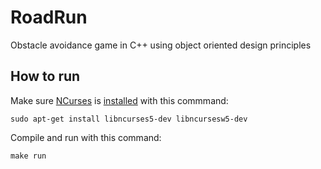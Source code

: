 # RoadRun
Obstacle avoidance game in C++ using object oriented design principles

## How to run
Make sure [NCurses](https://invisible-island.net/ncurses/man/ncurses.3x.html) is [installed](https://www.cyberciti.biz/faq/linux-install-ncurses-library-headers-on-debian-ubuntu-centos-fedora/) with this commmand:
```
sudo apt-get install libncurses5-dev libncursesw5-dev
```
Compile and run with this command:
```
make run
```
